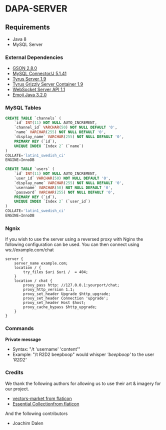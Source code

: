 # DAPA-SERVER

## Requirements
- Java 8
- MySQL Server

### External Dependencies
- [GSON 2.8.0](https://mvnrepository.com/artifact/com.google.code.gson/gson/2.8.0)
- [MySQL Connector/J 5.1.41](https://mvnrepository.com/artifact/mysql/mysql-connector-java/5.1.41)
- [Tyrus Server 1.9](https://mvnrepository.com/artifact/org.glassfish.tyrus/tyrus-server/1.9)
- [Tyrus Grizzly Server Container 1.9](https://mvnrepository.com/artifact/org.glassfish.tyrus/tyrus-container-grizzly-server/1.9)
- [WebSocket Server API 1.1](https://mvnrepository.com/artifact/javax.websocket/javax.websocket-api/1.1)
- [Emoji Java 3.2.0](https://github.com/vdurmont/emoji-java)

### MySQL Tables
```sql
CREATE TABLE `channels` (
	`id` INT(11) NOT NULL AUTO_INCREMENT,
	`channel_id` VARCHAR(50) NOT NULL DEFAULT '0',
	`name` VARCHAR(255) NOT NULL DEFAULT '0',
	`display_name` VARCHAR(255) NOT NULL DEFAULT '0',
	PRIMARY KEY (`id`),
	UNIQUE INDEX `Index 2` (`name`)
)
COLLATE='latin1_swedish_ci'
ENGINE=InnoDB
```
```sql
CREATE TABLE `users` (
	`id` INT(11) NOT NULL AUTO_INCREMENT,
	`user_id` VARCHAR(50) NOT NULL DEFAULT '0',
	`display_name` VARCHAR(255) NOT NULL DEFAULT '0',
	`username` VARCHAR(50) NOT NULL DEFAULT '0',
	`password` VARCHAR(255) NOT NULL DEFAULT '0',
	PRIMARY KEY (`id`),
	UNIQUE INDEX `Index 2` (`user_id`)
)
COLLATE='latin1_swedish_ci'
ENGINE=InnoDB
```

### Ngnix
If you wish to use the server using a reversed proxy with Nginx the following configuration can be used. You can then connect
using ws://example.com/chat
```text
server {
	server_name example.com;
	location / {
		try_files $uri $uri /  = 404;
	}
	location / chat {
		proxy_pass http: //127.0.0.1:yourport/chat;
		proxy_http_version 1.1;
		proxy_set_header Upgrade $http_upgrade;
		proxy_set_header Connection 'upgrade';
		proxy_set_header Host $host;
		proxy_cache_bypass $http_upgrade;
	}
}
```



### Commands
**Private message**
- Syntax: "/t 'username' 'content'"
- Example: "/t R2D2 beepboop" would whisper *'beepboop'* to the user *'R2D2'*

### Credits
We thank the following authors for allowing us to use their art & imagery for our project.
- [vectors-market from flaticon ](www.flaticon.com/authors/vectors-market)
- [Essential Collectionfrom flaticon](http://www.flaticon.com/packs/essential-collection)

And the following contributors
- Joachim Dalen

